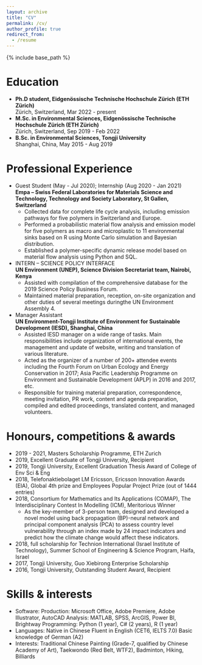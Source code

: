 ```yaml
---
layout: archive
title: "CV"
permalink: /cv/
author_profile: true
redirect_from:
  - /resume
---
```


{% include base_path %}

Education
======
* **Ph.D student, Eidgenössische Technische Hochschule Zürich (ETH Zürich)**
  <br>Zürich, Switzerland, Mar 2022 - present
* **M.Sc. in Environmental Sciences, Eidgenössische Technische Hochschule Zürich (ETH Zürich)**
  <br>Zürich, Switzerland, Sep 2019 - Feb 2022 
* **B.Sc. in Environmental Sciences, Tongji University**
  <br>Shanghai, China, May 2015 - Aug 2019

Professional Experience
======
* Guest Student (May - Jul 2020); Internship (Aug 2020 - Jan 2021) <br>**Empa – Swiss Federal Laboratories for Materials Science and Technology, Technology and Society Laboratory, St Gallen, Switzerland**
  * Collected data for complete life cycle analysis, including emission pathways for five polymers in Switzerland and Europe.
  * Performed a probabilistic material flow analysis and emission model for five polymers as macro and microplastic to 11 environmental sinks based on R using Monte    Carlo simulation and Bayesian distribution.
  * Established a polymer-specific dynamic release model based on material flow analysis using Python and SQL.
* INTERN – SCIENCE POLICY INTERFACE <br>**UN Environment (UNEP), Science Division Secretariat team, Nairobi, Kenya**
  * Assisted with compilation of the comprehensive database for the 2019 Science Policy Business Forum.
  * Maintained material preparation, reception, on-site organization and other duties of several meetings duringthe UN Environment Assembly 4.
* Manager Assistant<br> **UN Environment-Tongji Institute of Environment for Sustainable Development (IESD), Shanghai, China**
  * Assisted IESD manager on a wide range of tasks. Main responsibilities include organization of international events, the management and update of website, writing and translation of various literature.
  *  Acted as the organizer of a number of 200+ attendee events including the Fourth Forum on Urban Ecology and Energy Conservation in 2017; Asia Pacific Leadership Programme on Environment and Sustainable Development (APLP) in 2016 and 2017, etc.
  *  Responsible for training material preparation, correspondence, meeting invitation, PR work, content and agenda preparation, compiled and edited proceedings, translated content, and managed volunteers.

Honours, competitions & awards
=====
* 2019 - 2021, Masters Scholarship Programme, ETH Zurich
* 2019, Excellent Graduate of Tongji University, Recipient
* 2019, Tongji University, Excellent Graduation Thesis Award of College of Env Sci & Eng
* 2018, Telefonaktiebolaget LM Ericsson, Ericsson Innovation Awards (EIA), Global 4th prize and Employees Popular Project Prize (out of 1444 entries)
* 2018, Consortium for Mathematics and Its Applications (COMAP), The Interdisciplinary Contest In Modelling (ICM), Meritorious Winner
   *  As the key-member of 3-person team, designed and developed a novel model using back propagation (BP)-neural network and principal component analysis (PCA) to assess   country level vulnerability through an index made by 24 impact indicators and predict how the climate change would affect these indicators.
* 2018, full scholarship for Technion International (Israel Institute of Technology), Summer School of Engineering & Science Program, Haifa, Israel
* 2017, Tongji University, Guo Xiebirong Enterprise Scholarship
* 2016, Tongji University, Outstanding Student Award, Recipient


Skills & interests
======
* Software:
  Production: Microsoft Office, Adobe Premiere, Adobe Illustrator, AutoCAD
  Analysis: MATLAB, SPSS, ArcGIS, Power BI, Brightway
  Programming: Python (1 year), C# (2 years), R (1 year)
* Languages:
  Native in Chinese
  Fluent in English (CET6, IELTS 7.0)
  Basic knowledge of German (A2)
* Interests:
  Traditional Chinese Painting (Grade-7, qualified by Chinese Academy of Art),
  Taekwondo (Red Belt, WTF2),
  Badminton, Hiking, Billiards

  
[//]: # (Talks)

[//]: # (======)
